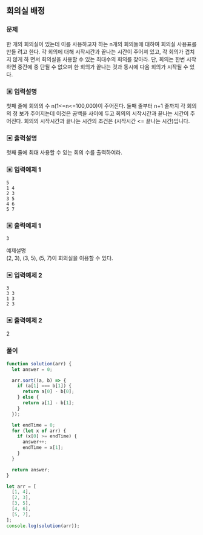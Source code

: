## 회의실 배정

### 문제

한 개의 회의실이 있는데 이를 사용하고자 하는 n개의 회의들에 대하여 회의실 사용표를 만들
려고 한다. 각 회의에 대해 시작시간과 끝나는 시간이 주어져 있고, 각 회의가 겹치지 않게 하
면서 회의실을 사용할 수 있는 최대수의 회의를 찾아라. 단, 회의는 한번 시작하면 중간에 중
단될 수 없으며 한 회의가 끝나는 것과 동시에 다음 회의가 시작될 수 있다.

### ▣ 입력설명

첫째 줄에 회의의 수 n(1<=n<=100,000)이 주어진다. 둘째 줄부터 n+1 줄까지 각 회의의 정
보가 주어지는데 이것은 공백을 사이에 두고 회의의 시작시간과 끝나는 시간이 주어진다.
회의의 시작시간과 끝나는 시간의 조건은 (시작시간 <= 끝나는 시간)입니다.

### ▣ 출력설명

첫째 줄에 최대 사용할 수 있는 회의 수를 출력하여라.

### ▣ 입력예제 1

```
5
1 4
2 3
3 5
4 6
5 7
```

### ▣ 출력예제 1

```
3
```

예제설명
<br>
(2, 3), (3, 5), (5, 7)이 회의실을 이용할 수 있다.

### ▣ 입력예제 2

```
3
3 3
1 3
2 3
```

### ▣ 출력예제 2

2

### 풀이

```js
function solution(arr) {
  let answer = 0;

  arr.sort((a, b) => {
    if (a[1] === b[1]) {
      return a[0] - b[0];
    } else {
      return a[1] - b[1];
    }
  });

  let endTime = 0;
  for (let x of arr) {
    if (x[0] >= endTime) {
      answer++;
      endTime = x[1];
    }
  }

  return answer;
}

let arr = [
  [1, 4],
  [2, 3],
  [3, 5],
  [4, 6],
  [5, 7],
];
console.log(solution(arr));
```
